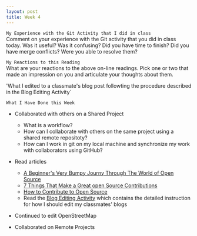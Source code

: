 ```yaml
---
layout: post
title: Week 4
---
```

`My Experience with the Git Activity that I did in class`  
Comment on your experience with the Git activity that you did in class today. Was it useful? Was it confusing? Did you have time to finish? Did you have merge conflicts? Were you able to resolve them?

`My Reactions to this Reading`  
What are your reactions to the above on-line readings. Pick one or two that made an impression on you and articulate your thoughts about them.

'What I edited to a classmate's blog post followting the procedure described in the Blog Editing Activity`  


`What I Have Done this Week`  
- Collaborated with others on a Shared Project
  - What is a workflow?
  - How can I collaborate with others on the same project using a shared remote repositoty?
  - How can I work in git on my local machine and synchronize my work with collaborators using GitHub?
- Read articles
  - [A Beginner's Very Bumpy Journy Through The World of Open Source](https://www.freecodecamp.org/news/a-beginners-very-bumpy-journey-through-the-world-of-open-source-4d108d540b39/)
  - [7 Things That Make a Great open Source Contributions](https://blog.newrelic.com/engineering/open-source-contribution/)
  - [How to Contribute to Open Source](https://opensource.guide/how-to-contribute/)
  - Read the [Blog Editing Activity](http://www.compsci.hunter.cuny.edu/~sweiss/course_materials/csci395.86/activities_f19/blog_editing_activity.pdf) which contains the detailed instruction for how I should edit my classmates' blogs
- Continued to edit OpenStreetMap

- Collaborated on Remote Projects
  
